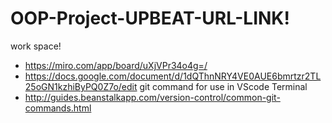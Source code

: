 # OOP-Project-UPBEAT-URL-LINK!
work space!
- https://miro.com/app/board/uXjVPr34o4g=/
- https://docs.google.com/document/d/1dQThnNRY4VE0AUE6bmrtzr2TL25oGN1kzhiByPQ0Z7o/edit
git command for use in VScode Terminal
 - http://guides.beanstalkapp.com/version-control/common-git-commands.html
